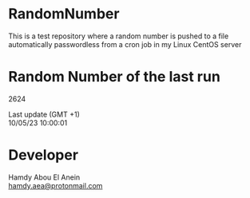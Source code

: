 # RandomNumber    
This is a test repository where a random number is pushed to a file automatically passwordless from a cron job in my Linux CentOS server    
# Random Number of the last run   
2624
      
Last update (GMT +1)    
10/05/23 10:00:01
# Developer    
Hamdy Abou El Anein   
hamdy.aea@protonmail.com
